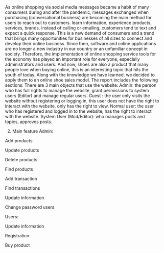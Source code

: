 As online shopping via social media messages became a habit of many consumers during and after the pandemic, messages exchanged when purchasing (conversational business) are becoming the main method for users to reach out to customers. learn information, experience products, services, brands. Instead of calling or emailing, customers tend to text and expect a quick response. This is a new demand of consumers and a trend that brings many opportunities for businesses of all sizes to connect and develop their online business. Since then, software and online applications are no longer a new industry in our country or an unfamiliar concept in society. Therefore, the implementation of online shopping service tools for the economy has played an important role for everyone, especially administrators and users. And now, shoes are also a product that many people love when buying online, this is an interesting topic that hits the youth of today. Along with the knowledge we have learned, we decided to apply them to an online shoe sales model. The report includes the following sections:
There are 3 main objects that use the website:
Admin: the person who has full rights to manage the website, grant permissions to system users (Editor) and manage regular users.
Guest : the user only visits the website without registering or logging in, this user does not have the right to interact with the website, only has the right to view.
Normal user: the user who has registered and logged in to the website, has the right to interact with the website.
System User (Mod/Editor): who manages posts and topics, approves posts.


2. Main feature
Admin:

Add products

Update products

Delete products

Find products

Add transaction

Find transactions

Update information

Change password users

Users:

Update information

Registration

Buy product


